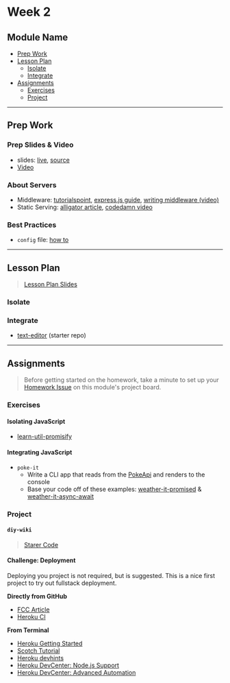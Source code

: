 # Week 2

## Module Name

* [Prep Work](#prep-work)
* [Lesson Plan](#lesson-plan)
  * [Isolate](#isolate)
  * [Integrate](#integrate)
* [Assignments](#assignments)
  * [Exercises](#exercises)
  * [Project](#project)

---

## Prep Work

### Prep Slides & Video

* slides: [live](https://hackyourfuture.be/web-apps/week-2/prep.html), [source](./prep.html)
* [Video]()

### About Servers

* Middleware: [tutorialspoint](https://www.tutorialspoint.com/expressjs/expressjs_middleware.htm), [express.js guide](https://expressjs.com/en/guide/using-middleware.html), [writing middleware (video)](https://www.youtube.com/watch?v=msw1D8oSw5M)
* Static Serving: [alligator article](https://alligator.io/nodejs/serving-static-files-in-express/), [codedamn video](https://www.youtube.com/watch?v=7UErZ43jzrU)

### Best Practices

* `config` file: [how to](https://goenning.net/2016/05/13/how-i-manage-application-configuration-with-nodejs/)

---

## Lesson Plan

> [Lesson Plan Slides](https://hackyourfuture.be/web-apps/week-2)


### Isolate

### Integrate

* [text-editor]() (starter repo)

---

## Assignments

> Before getting started on the homework, take a minute to set up your [Homework Issue](https://github.com/HackYourFutureBelgium/homework-submission#homework-issues) on this module's project board.

### Exercises

#### Isolating JavaScript

* [learn-util-promisify]()

#### Integrating JavaScript

* `poke-it`
  * Write a CLI app that reads from the [PokeApi](https://pokeapi.co/) and renders to the console
  * Base your code off of these examples: [weather-it-promised](../integrate/weather-it-promised) & [weather-it-async-await](../integrate/weather-it-async-await)

### Project

#### `diy-wiki`

> [Starer Code](https://github.com/HackYourFutureBelgium/homework-submission/#projects)



#### Challenge: Deployment

Deploying you project is not required, but is suggested.  This is a nice first project to try out fullstack deployment.

__Directly from GitHub__

* [FCC Article](https://www.freecodecamp.org/news/how-to-deploy-a-nodejs-app-to-heroku-from-github-without-installing-heroku-on-your-machine-433bec770efe/)
* [Heroku CI](https://www.heroku.com/continuous-integration)

__From Terminal__

* [Heroku Getting Started](https://devcenter.heroku.com/articles/getting-started-with-nodejs)
* [Scotch Tutorial](https://scotch.io/tutorials/how-to-deploy-a-node-js-app-to-heroku)
* [Heroku devhints](https://devhints.io/heroku)
* [Heroku DevCenter: Node.js Support](https://devcenter.heroku.com/articles/nodejs-support)
* [Heroku DevCenter: Advanced Automation](https://devcenter.heroku.com/articles/multiple-environments#advanced-linking-local-branches-to-remote-apps)
